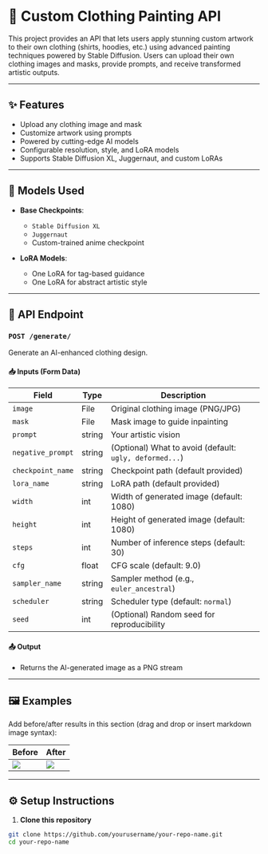 # 🎨 Custom Clothing Painting API

This project provides an API that lets users apply stunning custom artwork to their own clothing (shirts, hoodies, etc.) using advanced painting techniques powered by Stable Diffusion. Users can upload their own clothing images and masks, provide prompts, and receive transformed artistic outputs.

---

## ✨ Features

- Upload any clothing image and mask
- Customize artwork using prompts
- Powered by cutting-edge AI models
- Configurable resolution, style, and LoRA models
- Supports Stable Diffusion XL, Juggernaut, and custom LoRAs

---

## 🚀 Models Used

- **Base Checkpoints**:  
  - `Stable Diffusion XL`  
  - `Juggernaut`  
  - Custom-trained anime checkpoint

- **LoRA Models**:  
  - One LoRA for tag-based guidance  
  - One LoRA for abstract artistic style

---

## 📡 API Endpoint

### `POST /generate/`

Generate an AI-enhanced clothing design.

#### 📥 Inputs (Form Data)

| Field            | Type        | Description |
|------------------|-------------|-------------|
| `image`          | File        | Original clothing image (PNG/JPG) |
| `mask`           | File        | Mask image to guide inpainting |
| `prompt`         | string      | Your artistic vision |
| `negative_prompt`| string      | (Optional) What to avoid (default: `ugly, deformed...`) |
| `checkpoint_name`| string      | Checkpoint path (default provided) |
| `lora_name`      | string      | LoRA path (default provided) |
| `width`          | int         | Width of generated image (default: 1080) |
| `height`         | int         | Height of generated image (default: 1080) |
| `steps`          | int         | Number of inference steps (default: 30) |
| `cfg`            | float       | CFG scale (default: 9.0) |
| `sampler_name`   | string      | Sampler method (e.g., `euler_ancestral`) |
| `scheduler`      | string      | Scheduler type (default: `normal`) |
| `seed`           | int         | (Optional) Random seed for reproducibility |

#### 📤 Output

- Returns the AI-generated image as a PNG stream

---

## 🖼️ Examples

Add before/after results in this section (drag and drop or insert markdown image syntax):

| Before | After |
|--------|-------|
| ![](examples/before1.png) | ![](examples/after1.png) |


---

## ⚙️ Setup Instructions

1. **Clone this repository**

```bash
git clone https://github.com/yourusername/your-repo-name.git
cd your-repo-name
